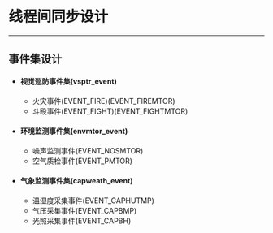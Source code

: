 # 线程间同步设计

---

## 事件集设计

* #### 视觉巡防事件集(vsptr_event)
  
  * 火灾事件(EVENT_FIRE)(EVENT_FIREMTOR)
  * 斗殴事件(EVENT_FIGHT)(EVENT_FIGHTMTOR)

* #### 环境监测事件集(envmtor_event)
  
  * 噪声监测事件(EVENT_NOSMTOR)
  * 空气质检事件(EVENT_PMTOR)
  
* #### 气象监测事件集(capweath_event)
  
  * 温湿度采集事件(EVENT_CAPHUTMP)
  * 气压采集事件(EVENT_CAPBMP)
  * 光照采集事件(EVENT_CAPBH)

